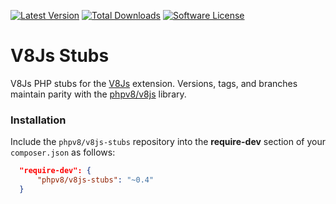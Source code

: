 [![Latest Version](https://img.shields.io/packagist/v/phpv8/v8js-stubs.svg?style=flat-square)](https://packagist.org/packages/phpv8/v8js-stubs)
[![Total Downloads](https://img.shields.io/packagist/dt/phpv8/v8js-stubs.svg?style=flat-square)](https://packagist.org/packages/phpv8/v8js-stubs)
[![Software License](https://img.shields.io/badge/license-MIT-blue.svg?style=flat-square)](https://raw.githubusercontent.com/phpv8/v8js-stubs/master/LICENSE)


V8Js Stubs
==========

V8Js PHP stubs for the [V8Js](https://github.com/phpv8/v8js) extension. Versions, tags, and branches
maintain parity with the [phpv8/v8js](https://github.com/phpv8/v8js) library.


### Installation
Include the `phpv8/v8js-stubs` repository into the **require-dev** section of your `composer.json` as follows:

  ```json
    "require-dev": {
        "phpv8/v8js-stubs": "~0.4"
    }
  ```
